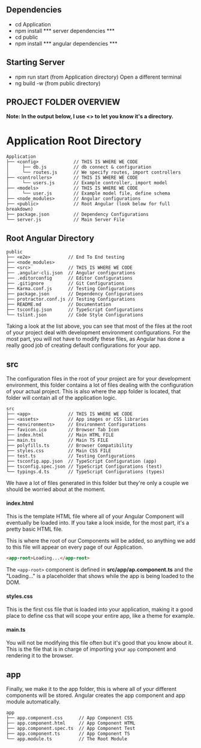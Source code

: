 

## Dependencies

* cd Application
* npm install *** server dependencies ***
* cd public
* npm install *** angular dependencies ***

## Starting Server
* npm run start (from Application directory)
Open a different terminal
* ng build -w (from public directory)

## PROJECT FOLDER OVERVIEW
**Note: In the output below, I use <> to let you know it's a directory.**

# Application Root Directory
```terminal
Application
├── <config>             // THIS IS WHERE WE CODE
│     ├── db.js          // db connect & configuration
│     └── routes.js      // We specify routes, import controllers
├── <controllers>        // THIS IS WHERE WE CODE
│     └── users.js       // Example controller, import model
├── <models>             // THIS IS WHERE WE CODE
│     └── user.js        // Example model file, define schema
├── <node_modules>       // Angular configurations
├── <public>             // Root Angular (look below for full breakdown)
├── package.json         // Dependency Configurations
└── server.js            // Main Server File
```
## Root Angular Directory

```terminal
public
├── <e2e>              // End To End testing
├── <node_modules>
├── <src>              // THIS IS WHERE WE CODE
├── .angular-cli.json  // Angular configurations
├── .editorconfig      // Editor Configurations
├── .gitignore         // Git Configurations
├── Karma.conf.js      // Testing Configurations
├── package.json       // Dependency Configurations
├── protractor.conf.js // Testing Configurations
├── README.md          // Documentation
├── tsconfig.json      // TypeScript Configurations
└── tslint.json        // Code Style Configurations
```

Taking a look at the list above, you can see that most of the files at the root of your project deal with development environment configurations. For the most part, you will not have to modify these files, as Angular has done a really good job of creating default configurations for your app.

## src
The configuration files in the root of your project are for your development environment, this folder contains a lot of files dealing with the configuration of your actual project. This is also where the app folder is located, that folder will contain all of the application logic.

```terminal
src
├── <app>              // THIS IS WHERE WE CODE
├── <assets>           // App images or CSS libraries
├── <environments>     // Environment Configurations
├── favicon.ico        // Browser Tab Icon
├── index.html         // Main HTML FILE
├── main.ts            // Main TS FILE
├── polyfills.ts       // Browser Compatibility
├── styles.css         // Main CSS FILE
├── test.ts            // Testing Configurations
├── tsconfig.app.json  // TypeScript Configuration (app)
├── tsconfig.spec.json // TypeScript Configurations (test)
└── typings.d.ts       // TypeScript Configurations (types)
```

We have a lot of files generated in this folder but they're only a couple we should be worried about at the moment.

#### index.html
This is the template HTML file where all of your Angular Component will eventually be loaded into. If you take a look inside, for the most part, it's a pretty basic HTML file.

This is where the root of our Components will be added, so anything we add to this file will appear on every page of our Application.

```html
<app-root>Loading...</app-root>
```

The `<app-root>` component is defined in __src/app/ap.component.ts__ and the "Loading..." is a placeholder that shows while the app is being loaded to the DOM.

#### styles.css
This is the first css file that is loaded into your application, making it a good place to define css that will scope your entire app, like a theme for example.

#### main.ts
You will not be modifying this file often but it's good that you know about it. This is the file that is in charge of importing your `app` component and rendering it to the browser.

## app
Finally, we make it to the app folder, this is where all of your different components will be stored. Angular creates the app component and app module automatically.

```terminal
app
├── app.component.css      // App Component CSS
├── app.component.html     // App Component HTML
├── app.component.spec.ts  // App Component Test
├── app.component.ts       // App Component TS
└── app.module.ts          // The Root Module
```
